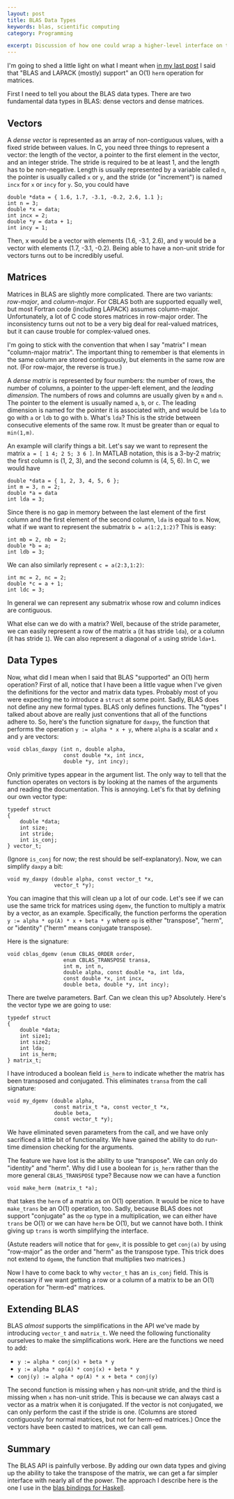 ```yaml
---
layout: post
title: BLAS Data Types
keywords: blas, scientific computing
category: Programming

excerpt: Discussion of how one could wrap a higher-level interface on top of BLAS/LAPACK. 
---
```


I'm going to shed a little light on what I meant when [in my last post][] I 
said that "BLAS and LAPACK (mostly) support" an O(1) `herm` operation for
matrices.

[in my last post]: /blog/2008/06/06/ann-blas-bindings-for-haskell-version-04/

First I need to tell you about the BLAS data types.  There are two fundamental
data types in BLAS: dense vectors and dense matrices.  

Vectors
-------

A *dense vector* is represented as an array of non-contiguous values, with a
fixed stride between values.  In C, you need three things to represent a vector:
the length of the vector, a pointer to the first element in the vector, and an
integer stride.  The stride is required to be at least 1, and the length has to
be non-negative.  Length is usually represented by a variable called `n`, the
pointer is usually called `x` or `y`, and the stride (or "increment") is
named `incx` for `x` or `incy` for `y`.  So, you could have

    double *data = { 1.6, 1.7, -3.1, -0.2, 2.6, 1.1 };
    int n = 3;
    double *x = data;
    int incx = 2;
    double *y = data + 1;
    int incy = 1;
    
Then, x would be a vector with elements (1.6, -3.1, 2.6), and y would be a
vector with elements (1.7, -3.1, -0.2).  Being able to have a non-unit stride
for vectors turns out to be incredibly useful.

Matrices
--------

Matrices in BLAS are slightly more complicated.  There are two variants: 
*row-major*, and *column-major*.  For CBLAS both are supported equally well,
but most Fortran code (including LAPACK) assumes column-major.  Unfortunately,
a lot of C code stores matrices in row-major order.  The inconsistency turns
out not to be a very big deal for real-valued matrices, but it can cause
trouble for complex-valued ones.  

I'm going to stick with the convention that when I say "matrix" I mean
"column-major matrix".  The important thing to remember is that elements in
the same column are stored contiguously, but elements in the same row are not.
(For row-major, the reverse is true.)

A *dense matrix* is represented by four numbers: the number of rows, the
number of columns, a pointer to the upper-left element, and the 
*leading dimension*.  The numbers of rows and columns are usually given by 
`m` and `n`.  The pointer to the element is usually named `a`, `b`, or `c`.
The leading dimension is named for the pointer it is associated with, and 
would be `lda` to go with `a` or `ldb` to go with `b`.  What's `lda`?  This
is the stride between consecutive elements of the same row.  It must be
greater than or equal to `min(1,m)`.  

An example will clarify things a bit.  Let's say we want to represent the
matrix `a = [ 1 4; 2 5; 3 6 ]`.  In MATLAB notation, this is a 3-by-2 matrix;
the first column is (1, 2, 3), and the second column is (4, 5, 6).  In C, we
would have

    double *data = { 1, 2, 3, 4, 5, 6 };
    int m = 3, n = 2;
    double *a = data
    int lda = 3;
    
Since there is no gap in memory between the last element of the first column
and the first element of the second column, `lda` is equal to `m`.  Now, what
if we want to represent the submatrix `b = a(1:2,1:2)`?  This is easy:

    int mb = 2, nb = 2;
    double *b = a;
    int ldb = 3;
    
We can also similarly represent `c = a(2:3,1:2)`:

    int mc = 2, nc = 2;
    double *c = a + 1;
    int ldc = 3;
    
In general we can represent any submatrix whose row and column indices are
contiguous.

What else can we do with a matrix?  Well, because of the stride parameter, we
can easily represent a row of the matrix `a` (it has stride `lda`), or a
column (it has stride `1`).  We can also represent a diagonal of `a` using 
stride `lda+1`.

Data Types
----------

Now, what did I mean when I said that BLAS "supported" an O(1) herm operation?
First of all, notice that I have been a little vague when I've given the 
definitions for the vector and matrix data types.  Probably most of you were
expecting me to introduce a `struct` at some point.  Sadly, BLAS does not
define any new formal types.  BLAS only defines functions.  The "types" I
talked about above are really just conventions that all of the functions 
adhere to.  So, here's the function signature for `daxpy`, the function that 
performs the operation `y := alpha * x + y`, where `alpha` is a scalar and 
`x` and `y` are vectors:

    void cblas_daxpy (int n, double alpha, 
                      const double *x, int incx, 
                      double *y, int incy);

Only primitive types appear in the argument list.  The only way to tell that
the function operates on vectors is by looking at the names of the arguments
and reading the documentation.  This is annoying.  Let's fix that by defining
our own vector type:

    typedef struct 
    {
        double *data;
        int size;
        int stride;
        int is_conj;
    } vector_t;
    
(Ignore `is_conj` for now; the rest should be self-explanatory).  Now, we can
simplify `daxpy` a bit:

    void my_daxpy (double alpha, const vector_t *x, 
                   vector_t *y);
    
You can imagine that this will clean up a lot of our code.  Let's see if we can
use the same trick for matrices using `dgemv`, the function to multiply a matrix
by a vector, as an example.  Specifically, the function performs the operation
`y := alpha * op(A) * x + beta * y` where `op` is either "transpose", "herm", or "identity" ("herm" means conjugate transpose).

Here is the signature:

    void cblas_dgemv (enum CBLAS_ORDER order,
                      enum CBLAS_TRANSPOSE transa, 
                      int m, int n,
                      double alpha, const double *a, int lda,
                      const double *x, int incx,
                      double beta, double *y, int incy);
                      
There are twelve parameters.  Barf.  Can we clean this up?  Absolutely.  Here's
the vector type we are going to use:

    typedef struct
    {
        double *data;
        int size1;
        int size2;
        int lda;
        int is_herm;
    } matrix_t;
    
I have introduced a boolean field `is_herm` to indicate whether the matrix has
been transposed and conjugated.  This eliminates `transa` from the call 
signature:
    
    void my_dgemv (double alpha, 
                   const matrix_t *a, const vector_t *x,
                   double beta, 
                   const vector_t *y);
                   
We have eliminated seven parameters from the call, and we have only sacrificed
a little bit of functionality.  We have gained the ability to do run-time
dimension checking for the arguments.  

The feature we have lost is the ability to use "transpose".  We can only do
"identity" and "herm".  Why did I use a boolean for `is_herm` rather than the
more general `CBLAS_TRANSPOSE` type?  Because now we can have a function

    void make_herm (matrix_t *a);
    
that takes the `herm` of a matrix as on O(1) operation.  It would be nice to
have `make_trans` be an O(1) operation, too.  Sadly, because BLAS does not support "conjugate" as the `op` type in a multiplication, we can either have
`trans` be O(1) or we can have `herm` be O(1), but we cannot have both.  I think
giving up `trans` is worth simplifying the interface.

(Astute readers will notice that for `gemv`, it is possible to get `conj(a)` by using "row-major" as the order and "herm" as the transpose type.  This trick does not extend to `dgemm`, the function that multiplies two matrices.)

Now I have to come back to why `vector_t` has an `is_conj` field.  This is
necessary if we want getting a row or a column of a matrix to be an O(1)
operation for "herm-ed" matrices.  

Extending BLAS
--------------

BLAS *almost* supports the simplifications in the API we've made by introducing
`vector_t` and `matrix_t`.  We need the following functionality ourselves to
make the simplifications work.  Here are the functions we need to add:

 * `y := alpha * conj(x) + beta * y`
 * `y := alpha * op(A) * conj(x) + beta * y`
 * `conj(y) := alpha * op(A) * x + beta * conj(y)`

The second function is missing when `y` has non-unit stride, and the third is
missing when `x` has non-unit stride.  This is because we can always cast a
vector as a matrix when it is conjugated.  If the vector is not conjugated, we
can only perform the cast if the stride is one. (Columns are stored contiguously
for normal matrices, but not for herm-ed matrices.)  Once the vectors have been
casted to matrices, we can call `gemm`.  

Summary
-------

The BLAS API is painfully verbose.  By adding our own data types and giving up
the ability to take the transpose of the matrix, we can get a far simpler
interface with nearly all of the power.  The approach I describe here is the one
I use in the [blas bindings for Haskell][].

[blas bindings for Haskell]: http://hackage.haskell.org/cgi-bin/hackage-scripts/package/blas
